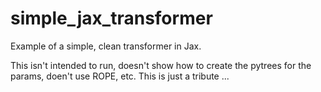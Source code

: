 # simple_jax_transformer
Example of a simple, clean transformer in Jax. 

This isn't intended to run, doesn't show how to create the pytrees for the params, doen't use ROPE, etc. 
This is just a tribute ...  
